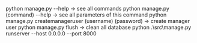 python manage.py --help -> see all commands
python manage.py (command) --help -> see all parameters of this command
python manage.py createmanageruser (username) (password) -> create manager user
python manage.py flush -> clean all database
python .\src\manage.py runserver --host 0.0.0.0 --port 8000